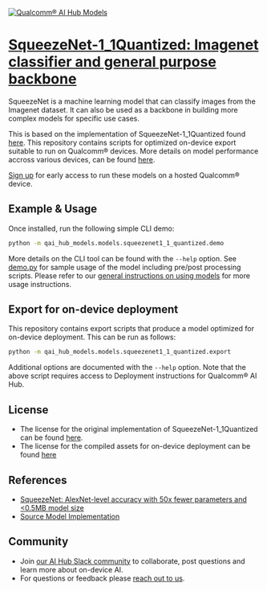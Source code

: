 [![Qualcomm® AI Hub Models](https://qaihub-public-assets.s3.us-west-2.amazonaws.com/qai-hub-models/quic-logo.jpg)](../../README.md)


# [SqueezeNet-1_1Quantized: Imagenet classifier and general purpose backbone](https://aihub.qualcomm.com/models/squeezenet1_1_quantized)

SqueezeNet is a machine learning model that can classify images from the Imagenet dataset. It can also be used as a backbone in building more complex models for specific use cases.

This is based on the implementation of SqueezeNet-1_1Quantized found
[here](https://github.com/pytorch/vision/blob/main/torchvision/models/squeezenet.py). This repository contains scripts for optimized on-device
export suitable to run on Qualcomm® devices. More details on model performance
accross various devices, can be found [here](https://aihub.qualcomm.com/models/squeezenet1_1_quantized).

[Sign up](https://myaccount.qualcomm.com/signup) for early access to run these models on
a hosted Qualcomm® device.




## Example & Usage


Once installed, run the following simple CLI demo:

```bash
python -m qai_hub_models.models.squeezenet1_1_quantized.demo
```
More details on the CLI tool can be found with the `--help` option. See
[demo.py](demo.py) for sample usage of the model including pre/post processing
scripts. Please refer to our [general instructions on using
models](../../../#getting-started) for more usage instructions.

## Export for on-device deployment

This repository contains export scripts that produce a model optimized for
on-device deployment. This can be run as follows:

```bash
python -m qai_hub_models.models.squeezenet1_1_quantized.export
```
Additional options are documented with the `--help` option. Note that the above
script requires access to Deployment instructions for Qualcomm® AI Hub.

## License
- The license for the original implementation of SqueezeNet-1_1Quantized can be found
  [here](https://github.com/pytorch/vision/blob/main/LICENSE).
- The license for the compiled assets for on-device deployment can be found [here]({deploy_license_url})

## References
* [SqueezeNet: AlexNet-level accuracy with 50x fewer parameters and <0.5MB model size](https://arxiv.org/abs/1602.07360)
* [Source Model Implementation](https://github.com/pytorch/vision/blob/main/torchvision/models/squeezenet.py)

## Community
* Join [our AI Hub Slack community](https://qualcomm-ai-hub.slack.com/join/shared_invite/zt-2d5zsmas3-Sj0Q9TzslueCjS31eXG2UA#/shared-invite/email) to collaborate, post questions and learn more about on-device AI.
* For questions or feedback please [reach out to us](mailto:ai-hub-support@qti.qualcomm.com).


